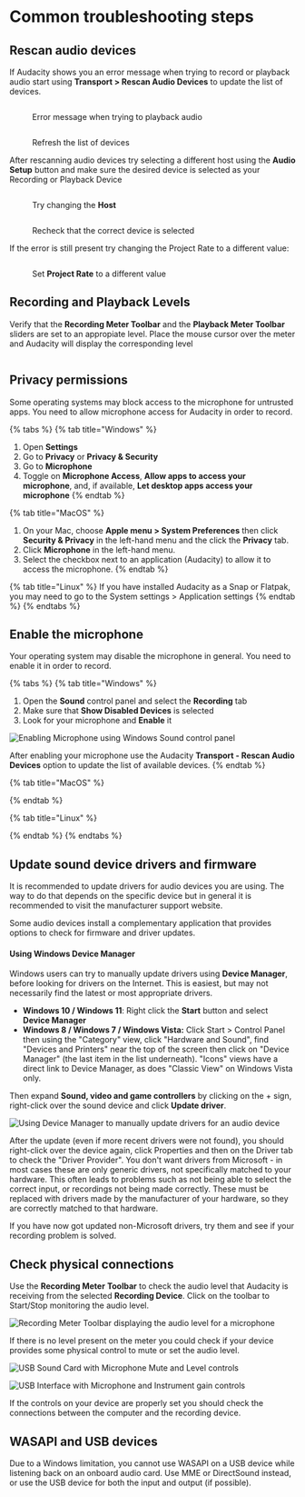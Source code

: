 # Common troubleshooting steps

## Rescan audio devices

If Audacity shows you an error message when trying to record or playback audio start using **Transport > Rescan Audio Devices** to update the list of devices.

<div>

<figure><img src="../.gitbook/assets/image (2).png" alt=""><figcaption><p>Error message when trying to playback audio</p></figcaption></figure>

 

<figure><img src="../.gitbook/assets/Rescan Audio Devices.png" alt=""><figcaption><p>Refresh the list of devices</p></figcaption></figure>

</div>

After rescanning audio devices try selecting a different host using the **Audio Setup** button and make sure the desired device is selected as your Recording or Playback Device

<div>

<figure><img src="../.gitbook/assets/Audio Setup Host MME (1).png" alt=""><figcaption><p>Try changing the <strong>Host</strong></p></figcaption></figure>

 

<figure><img src="../.gitbook/assets/Audio Setup Playback Device.png" alt=""><figcaption><p>Recheck that the correct device is selected</p></figcaption></figure>

</div>

If the error is still present try changing the Project Rate to a different value:

<figure><img src="../.gitbook/assets/image (1).png" alt=""><figcaption><p>Set <strong>Project Rate</strong> to a different value</p></figcaption></figure>

## Recording and Playback Levels

Verify that the **Recording Meter Toolbar** and the **Playback Meter Toolbar** sliders are set to an appropiate level.  Place the mouse cursor over the meter and Audacity will display the corresponding level

<figure><img src="../.gitbook/assets/image.png" alt=""><figcaption></figcaption></figure>

## Privacy permissions

Some operating systems may block access to the microphone for untrusted apps. You need to allow microphone access for Audacity in order to record.&#x20;

{% tabs %}
{% tab title="Windows" %}
1. Open **Settings**
2. Go to **Privacy** or **Privacy & Security**
3. Go to **Microphone**
4. Toggle on **Microphone Access**, **Allow apps to access your microphone**, and, if available, **Let desktop apps access your microphone**
{% endtab %}

{% tab title="MacOS" %}
1. On your Mac, choose **Apple menu > System Preferences** then click **Security & Privacy** in the left-hand menu and the click the **Privacy** tab.
2. Click **Microphone** in the left-hand menu.
3. Select the checkbox next to an application (Audacity) to allow it to access the microphone.
{% endtab %}

{% tab title="Linux" %}
If you have installed Audacity as a Snap or Flatpak, you may need to go to the System settings > Application settings
{% endtab %}
{% endtabs %}

## Enable the microphone

Your operating system may disable the microphone in general. You need to enable it in order to record.&#x20;

{% tabs %}
{% tab title="Windows" %}
1. Open the **Sound** control panel and select the **Recording** tab
2. Make sure that **Show Disabled Devices** is selected
3. Look for your microphone and **Enable** it

![Enabling Microphone using Windows Sound control panel](<../.gitbook/assets/Recording #3.gif>)

After enabling your microphone use the Audacity **Transport - Rescan Audio Devices** option to update the list of available devices.
{% endtab %}

{% tab title="MacOS" %}

{% endtab %}

{% tab title="Linux" %}

{% endtab %}
{% endtabs %}

## Update sound device drivers and firmware

It is recommended to update drivers for audio devices you are using.  The way to do that depends on the specific device but in general it is recommended to visit the manufacturer support website.

Some audio devices install a complementary application that provides options to check for firmware and driver updates.&#x20;

#### Using Windows Device Manager

Windows users can try to manually update drivers using **Device Manager**, before looking for drivers on the Internet. This is easiest, but may not necessarily find the latest or most appropriate drivers.

* **Windows 10 / Windows 11**: Right click the **Start** button and select **Device Manager**
* **Windows 8 / Windows 7 / Windows Vista:** Click Start > Control Panel then using the "Category" view, click "Hardware and Sound", find "Devices and Printers" near the top of the screen then click on "Device Manager" (the last item in the list underneath). "Icons" views have a direct link to Device Manager, as does "Classic View" on Windows Vista only.

Then expand **Sound, video and game controllers** by clicking on the + sign, right-click over the sound device and click **Update driver**.

![Using Device Manager to manually update drivers for an audio device](<../.gitbook/assets/Device Manager - Manually update driver.png>)

After the update (even if more recent drivers were not found), you should right-click over the device again, click Properties and then on the Driver tab to check the "Driver Provider". You don't want drivers from Microsoft - in most cases these are only generic drivers, not specifically matched to your hardware. This often leads to problems such as not being able to select the correct input, or recordings not being made correctly. These must be replaced with drivers made by the manufacturer of your hardware, so they are correctly matched to that hardware.

If you have now got updated non-Microsoft drivers, try them and see if your recording problem is solved.

## Check physical connections

Use the **Recording Meter** **Toolbar** to check the audio level that Audacity is receiving from the selected **Recording Device**.  Click on the toolbar to Start/Stop monitoring the audio level.

![Recording Meter Toolbar displaying the audio level for a microphone](<../.gitbook/assets/Recording Meter Toolbar.png>)

If there is no level present on the meter you could check if your device provides some physical  control to mute or set the audio level.

![USB Sound Card with Microphone Mute and Level controls](<../.gitbook/assets/USB Sound Card Microphone mute control (1).jpg>)

![USB Interface with Microphone and Instrument gain controls](<../.gitbook/assets/USB Interface Gain Control.jpg>)

If the controls on your device are properly set you should check the connections between the computer and the recording device.

## WASAPI and USB devices

Due to a Windows limitation, you cannot use WASAPI on a USB device while listening back on an onboard audio card. Use MME or DirectSound instead, or use the USB device for both the input and output (if possible).
